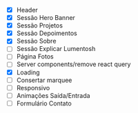 - [x] Header
- [x] Sessão Hero Banner
- [x] Sessão Projetos
- [x] Sessão Depoimentos
- [x] Sessão Sobre
- [ ] Sessão Explicar Lumentosh
- [ ] Página Fotos
- [ ] Server components/remove react query
- [x] Loading
- [ ] Consertar marquee
- [ ] Responsivo
- [ ] Animações Saída/Entrada
- [ ] Formulário Contato
